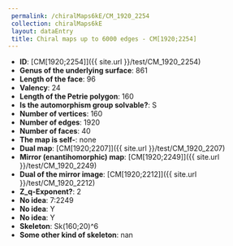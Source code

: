 ```yaml
--- 
 permalink: /chiralMaps6kE/CM_1920_2254 
 collection: chiralMaps6kE
 layout: dataEntry
 title: Chiral maps up to 6000 edges - CM[1920;2254]
---
```


- **ID**: [CM[1920;2254]]({{ site.url }}/test/CM_1920_2254)
- **Genus of the underlying surface**: 861
- **Length of the face**: 96
- **Valency**: 24
- **Length of the Petrie polygon**: 160
- **Is the automorphism group solvable?**: S
- **Number of vertices**: 160
- **Number of edges**: 1920
- **Number of faces**: 40
- **The map is self-**: none
- **Dual map**: [CM[1920;2207]]({{ site.url }}/test/CM_1920_2207)
- **Mirror (enantihomorphic) map**: [CM[1920;2249]]({{ site.url }}/test/CM_1920_2249)
- **Dual of the mirror image**: [CM[1920;2212]]({{ site.url }}/test/CM_1920_2212)
- **Z_q-Exponent?**: 2
- **No idea**:  7:2249
- **No idea**: Y
- **No idea**: Y
- **Skeleton**: Sk(160;20)^6
- **Some other kind of skeleton**: nan

